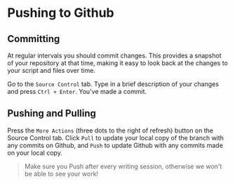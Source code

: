 # Pushing to Github

## Committing

At regular intervals you should commit changes. This provides a snapshot of your repository at that time, making it easy to look back at the changes to your script and files over time.

Go to the `Source Control` tab. Type in a brief description of your changes and press `Ctrl + Enter`. You've made a commit.

## Pushing and Pulling

Press the `More Actions` (three dots to the right of refresh) button on the Source Control tab. Click `Pull` to update your local copy of the branch with any commits on Github, and `Push` to update Github with any commits made on your local copy.

> Make sure you Push after every writing session, otherwise we won't be able to see your work!